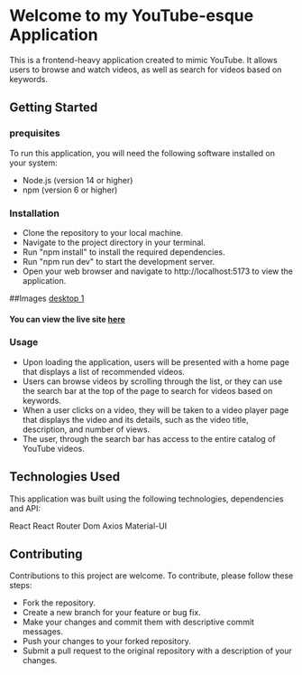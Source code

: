 # Welcome to my YouTube-esque Application

This is a frontend-heavy application created to mimic YouTube. It allows users to browse and watch videos, as well as search for videos based on keywords.

## Getting Started

### prequisites

To run this application, you will need the following software installed on your system:

- Node.js (version 14 or higher)
- npm (version 6 or higher)

### Installation
- Clone the repository to your local machine.
- Navigate to the project directory in your terminal.
- Run "npm install" to install the required dependencies.
- Run "npm run dev" to start the development server.
- Open your web browser and navigate to http://localhost:5173 to view the application.

##Images 
[desktop 1](./src/assets/yt-clone-desktop-image1.png)

#### You can view the live site [here](https://yt-clone-by-sika.netlify.app/)

### Usage

- Upon loading the application, users will be presented with a home page that displays a list of recommended videos. 
- Users can browse videos by scrolling through the list, or they can use the search bar at the top of the page to search for videos based on keywords.
- When a user clicks on a video, they will be taken to a video player page that displays the video and its details, such as the video title, description, and number of views.
- The user, through the search bar has access to the entire catalog of YouTube videos. 

## Technologies Used

This application was built using the following technologies, dependencies and API:

React
React Router Dom
Axios
Material-UI


## Contributing
Contributions to this project are welcome. To contribute, please follow these steps:

- Fork the repository.
- Create a new branch for your feature or bug fix.
- Make your changes and commit them with descriptive commit messages.
- Push your changes to your forked repository.
- Submit a pull request to the original repository with a description of your changes.

